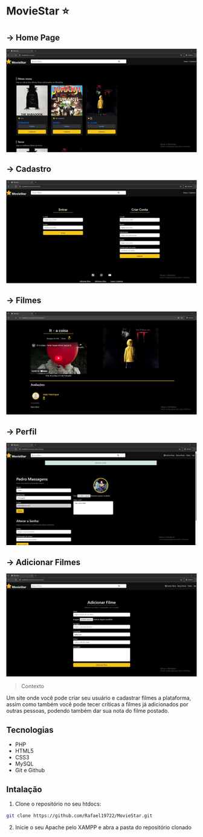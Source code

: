 # MovieStar ⭐ 

## -> Home Page
![preview](./img/img_1.jpg)


## -> Cadastro
![preview](./img/img_2.jpg)


## -> Filmes
![preview](./img/img_3.jpg)


## -> Perfil
![preview](./img/img_4.jpg)


## -> Adicionar Filmes
![preview](./img/img_5.jpg)

> Contexto

Um site onde você pode criar seu usuário e cadastrar filmes a plataforma, assim como também você pode tecer críticas a filmes já adicionados por outras pessoas, podendo também dar sua nota do filme postado.


## Tecnologias
- PHP
- HTML5
- CSS3
- MySQL
- Git e Github

## Intalação

1. Clone o repositório no seu htdocs:
```bash
git clone https://github.com/Rafael19722/MovieStar.git
```
2. Inicie o seu Apache pelo XAMPP e abra a pasta do repositório clonado
